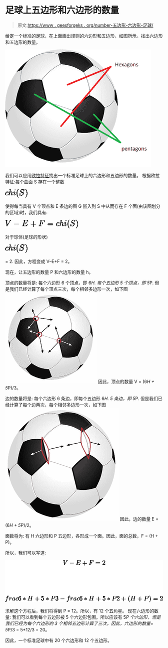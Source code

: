 # 足球上五边形和六边形的数量

> 原文:[https://www . geesforgeks . org/number-五边形-六边形-足球/](https://www.geeksforgeeks.org/number-pentagons-hexagons-football/)

给定一个标准的足球，在上面画出规则的六边形和五边形，如图所示。找出六边形和五边形的数量。

![Number of Pentagons and Hexagons on a Football 1](img/c147364af50a14d42cbdceb6834847ac.png)

我们可以应用[欧拉特征](https://en.wikipedia.org/wiki/Euler_characteristic)找出一个标准足球上的六边形和五边形的数量。
根据欧拉特征:每个曲面 S 存在一个整数

![$\\chi(S)$](img/141005493ba668b8418bae6bc0adf7ab.png "Rendered by QuickLaTeX.com")

使得每当具有 V 个顶点和 E 条边的图 G 嵌入到 S 中从而存在 F 个面(由该图划分的区域)时，我们具有:

![ $ V - E + F = \\chi(S)$ ](img/ae65af04477fa0d1385c526c375c952b.png "Rendered by QuickLaTeX.com")

对于球体(足球的形状)

![$\\chi(S)$](img/141005493ba668b8418bae6bc0adf7ab.png "Rendered by QuickLaTeX.com")

= 2.
因此，方程变成 V–E+F = 2。

现在，让五边形的数量 P 和六边形的数量 h。

顶点的数量将是:
每个六边形 6 个顶点，即 6*H.
每个五边形 5 个顶点，即 5*P.
但是我们已经计算了每个顶点三次，每个相邻多边形一次，如下图
![Number of Pentagons and Hexagons on a Football 2](img/2d2574e3299d0ce64e1a069846d5fb55.png)
因此，顶点的数量 V = (6*H + 5*P)/3。

边的数量将是:
每个六边形 6 条边，即每个五边形 6*H.
5 条边，即 5*P.
但是我们已经计算了每个边两次，每个相邻多边形一次，如下图
![Number of Pentagons and Hexagons on a Football 3](img/54865ef6c5e91aa875ea7f49fc762874.png)
因此，边的数量 E = (6*H + 5*P)/2。

面数将为:
有 H 六边形和 P 五边形，各形成一个面。因此，面的总数，F = (H + P)。

所以，我们可以写道:

![ $ V - E + F = 2 $ \\\\ $ \\frac{6*H + 5*P}{3} - \\frac{6*H + 5*P}{2} + (H + P)  = 2$ ](img/1ba445e0ee0099dd06b7d2fe7d17f5e7.png "Rendered by QuickLaTeX.com")

求解这个方程后，我们将得到 P = 12。所以，有 12 个五角星。
现在六边形的数量:
我们可以看到每个五边形被 5 个六边形包围。所以应该有 5*P 个六边形，但是我们已经为每个六边形的 3 个相邻五边形计算了三次。因此，六边形的数量= 5*P/3 = 5*12/3 = 20。

因此，一个标准足球中有 20 个六边形和 12 个五边形。